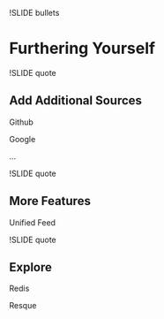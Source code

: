 !SLIDE bullets

# Furthering Yourself

!SLIDE quote

## Add Additional Sources

Github

Google

...

!SLIDE quote

## More Features

Unified Feed

!SLIDE quote

## Explore

Redis

Resque
